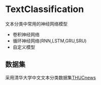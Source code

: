 # TextClassification
文本分类中常用的神经网络模型
- 卷积神经网络
- 循环神经网络(RNN,LSTM,GRU,SRU)
- 自定义模型

## 数据集
采用清华大学中文文本分类数据集[THUCnews](http://thuctc.thunlp.org/#%E4%B8%AD%E6%96%87%E6%96%87%E6%9C%AC%E5%88%86%E7%B1%BB%E6%95%B0%E6%8D%AE%E9%9B%86THUCNews)
